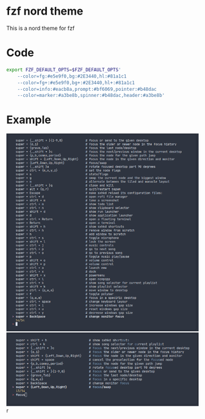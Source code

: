 # fzf nord theme

This is a nord theme for fzf

# Code

```bash
export FZF_DEFAULT_OPTS=$FZF_DEFAULT_OPTS'
    --color=fg:#e5e9f0,bg:#2E3440,hl:#81a1c1
    --color=fg+:#e5e9f0,bg+:#2E3440,hl+:#81a1c1
    --color=info:#eacb8a,prompt:#bf6069,pointer:#b48dac
    --color=marker:#a3be8b,spinner:#b48dac,header:#a3be8b'
```

# Example

![fzf](screenshots/preview.png)
![fzf](screenshots/preview_match.png)r